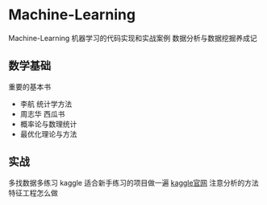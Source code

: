 # Machine-Learning

Machine-Learning
机器学习的代码实现和实战案例
数据分析与数据挖掘养成记 


## 数学基础
重要的基本书
- 李航 统计学方法
- 周志华 西瓜书
- 概率论与数理统计
- 最优化理论与方法

## 实战
多找数据多练习
kaggle 适合新手练习的项目做一遍 [kaggle官网](https://www.kaggle.com/competitions)
注意分析的方法 特征工程怎么做 






